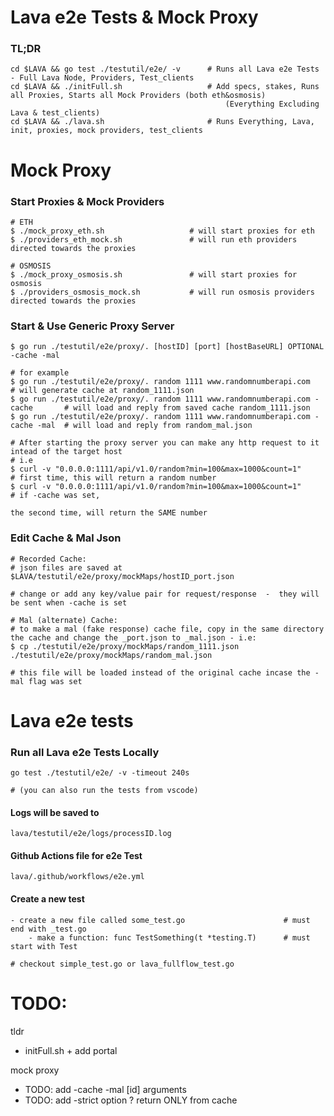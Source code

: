 # Lava e2e Tests & Mock Proxy
### TL;DR
```
cd $LAVA && go test ./testutil/e2e/ -v      # Runs all Lava e2e Tests - Full Lava Node, Providers, Test_clients
cd $LAVA && ./initFull.sh                   # Add specs, stakes, Runs all Proxies, Starts all Mock Providers (both eth&osmosis)
                                                (Everything Excluding Lava & test_clients)
cd $LAVA && ./lava.sh                       # Runs Everything, Lava, init, proxies, mock providers, test_clients
``` 


# Mock Proxy

### Start Proxies & Mock Providers 
```
# ETH
$ ./mock_proxy_eth.sh                   # will start proxies for eth
$ ./providers_eth_mock.sh               # will run eth providers directed towards the proxies

# OSMOSIS
$ ./mock_proxy_osmosis.sh               # will start proxies for osmosis
$ ./providers_osmosis_mock.sh           # will run osmosis providers directed towards the proxies
```

### Start & Use Generic Proxy Server
```
$ go run ./testutil/e2e/proxy/. [hostID] [port] [hostBaseURL] OPTIONAL -cache -mal

# for example
$ go run ./testutil/e2e/proxy/. random 1111 www.randomnumberapi.com              # will generate cache at random_1111.json
$ go run ./testutil/e2e/proxy/. random 1111 www.randomnumberapi.com -cache       # will load and reply from saved cache random_1111.json
$ go run ./testutil/e2e/proxy/. random 1111 www.randomnumberapi.com -cache -mal  # will load and reply from random_mal.json

# After starting the proxy server you can make any http request to it intead of the target host
# i.e
$ curl -v "0.0.0.0:1111/api/v1.0/random?min=100&max=1000&count=1"                # first time, this will return a random number
$ curl -v "0.0.0.0:1111/api/v1.0/random?min=100&max=1000&count=1"                # if -cache was set,
                                                                                     the second time, will return the SAME number
```

### Edit Cache & Mal Json
```
# Recorded Cache:
# json files are saved at
$LAVA/testutil/e2e/proxy/mockMaps/hostID_port.json

# change or add any key/value pair for request/response  -  they will be sent when -cache is set

# Mal (alternate) Cache:
# to make a mal (fake response) cache file, copy in the same directory the cache and change the _port.json to _mal.json - i.e:
$ cp ./testutil/e2e/proxy/mockMaps/random_1111.json ./testutil/e2e/proxy/mockMaps/random_mal.json 

# this file will be loaded instead of the original cache incase the -mal flag was set 
```


# Lava e2e tests

### Run all Lava e2e Tests Locally
```
go test ./testutil/e2e/ -v -timeout 240s

# (you can also run the tests from vscode)
```

#### Logs will be saved to 
```
lava/testutil/e2e/logs/processID.log
```

#### Github Actions file for e2e Test
```
lava/.github/workflows/e2e.yml
```

#### Create a new test
```
- create a new file called some_test.go                      # must end with _test.go
    - make a function: func TestSomething(t *testing.T)      # must start with Test

# checkout simple_test.go or lava_fullflow_test.go
```


# TODO:
tldr
- initFull.sh + add portal

mock proxy
- TODO: add -cache -mal [id] arguments
- TODO: add -strict option ? return ONLY from cache
